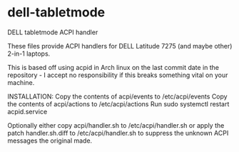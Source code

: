 # dell-tabletmode
DELL tabletmode ACPI handler

These files provide ACPI handlers for DELL Latitude 7275 (and maybe other)
2-in-1 laptops.

This is based off using acpid in Arch linux on the last commit date in the
repository - I accept no responsibility if this breaks something vital on
your machine.

INSTALLATION:
Copy the contents of acpi/events to /etc/acpi/events
Copy the contents of acpi/actions to /etc/acpi/actions
Run sudo systemctl restart acpid.service

Optionally either copy acpi/handler.sh to /etc/acpi/handler.sh or apply the
patch handler.sh.diff to /etc/acpi/handler.sh to suppress the unknown ACPI
messages the original made.

